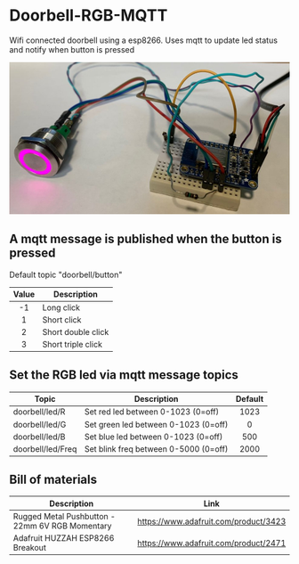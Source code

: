 # Doorbell-RGB-MQTT

Wifi connected doorbell using a esp8266.
Uses mqtt to update led status and notify when button is pressed

![Doorbell picture](/doorbell-rgb-mqtt.jpg)



## A mqtt message is published when the button is pressed
Default topic "doorbell/button"

| Value | Description |
| :---: | --- |
| -1 | Long click |
| 1 | Short click |
| 2 | Short double click |
| 3 | Short triple click |


## Set the RGB led via mqtt message topics

| Topic | Description | Default |
| --- | --- | :---: |
| doorbell/led/R | Set red led between 0-1023 (0=off) | 1023 |  
| doorbell/led/G | Set green led between 0-1023 (0=off) | 0 |
| doorbell/led/B | Set blue led between 0-1023 (0=off) | 500 |
| doorbell/led/Freq | Set blink freq between 0-5000  (0=off) | 2000 |


## Bill of materials

| Description | Link |
| --- | --- |
| Rugged Metal Pushbutton - 22mm 6V RGB Momentary | https://www.adafruit.com/product/3423 |
| Adafruit HUZZAH ESP8266 Breakout | https://www.adafruit.com/product/2471 |
